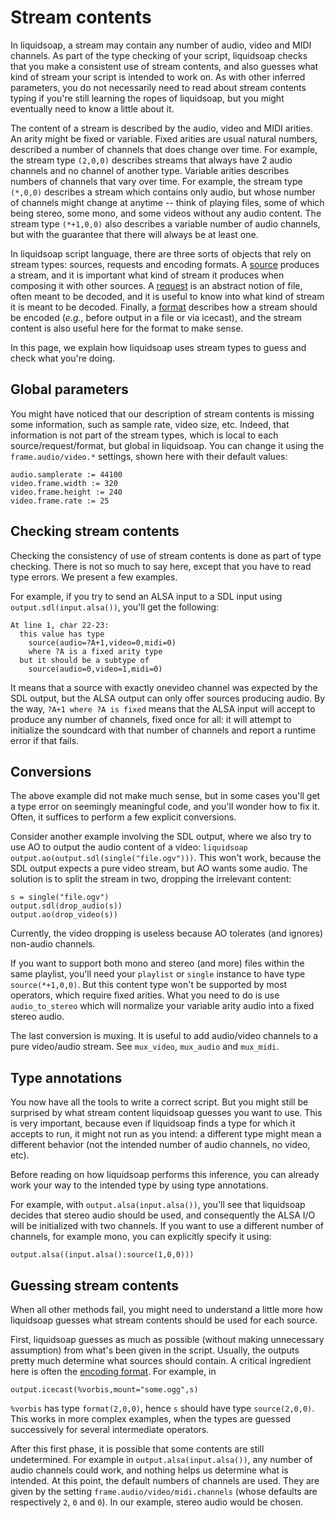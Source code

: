 # Stream contents

In liquidsoap, a stream may contain any number of audio, video and
MIDI channels. As part of the type checking of your script,
liquidsoap checks that you make a consistent use of stream contents,
and also guesses what kind of stream your script is intended to
work on. As with other inferred parameters, you do not necessarily
need to read about stream contents typing if you're still learning
the ropes of liquidsoap, but you might eventually need to know a
little about it.

The content of a stream is described by the audio, video and MIDI
arities. An arity might be fixed or variable. Fixed arities are usual
natural numbers, described a number of channels that does change over
time. For example, the stream type `(2,0,0)` describes
streams that always have 2 audio channels and no channel of another
type. Variable arities describes numbers of channels that vary over
time. For example, the stream type `(*,0,0)` describes
a stream which contains only audio, but whose number of channels
might change at anytime -- think of playing files, some of which
being stereo, some mono, and some videos without any audio content.
The stream type `(*+1,0,0)` also describes a variable
number of audio channels, but with the guarantee that there will
always be at least one.

In liquidsoap script language, there are three sorts of objects
that rely on stream types: sources, requests and encoding formats.
A [source](sources.html) produces a stream,
and it is important what kind of stream
it produces when composing it with other sources.
A [request](requests.html) is an abstract notion of file,
often meant to be decoded, and it is useful to know into what
kind of stream it is meant to be decoded.
Finally, a [format](encoding_formats.html) describes how a stream
should be encoded (_e.g._, before output in a file or via icecast),
and the stream content is also useful here for the format
to make sense.

In this page, we explain how liquidsoap uses stream types
to guess and check what you're doing.

## Global parameters

You might have noticed that our description of stream contents is
missing some information, such as sample rate, video size, etc.
Indeed, that information is not part of the stream types, which is
local to each source/request/format, but global in liquidsoap.
You can change it using the `frame.audio/video.*`
settings, shown here with their default values:

```liquidsoap
audio.samplerate := 44100
video.frame.width := 320
video.frame.height := 240
video.frame.rate := 25
```

## Checking stream contents

Checking the consistency of use of stream contents is done as part
of type checking. There is not so much to say here, except that you
have to read type errors. We present a few examples.

For example, if you try to send an ALSA input to a SDL input using
`output.sdl(input.alsa())`, you'll get the following:

```
At line 1, char 22-23:
  this value has type
    source(audio=?A+1,video=0,midi=0)
    where ?A is a fixed arity type
  but it should be a subtype of
    source(audio=0,video=1,midi=0)
```

It means that a source with exactly onevideo channel was expected
by the SDL output, but the ALSA output can only offer sources
producing audio.
By the way,
`?A+1 where ?A is fixed` means that the ALSA input will
accept to produce any number of channels, fixed once for
all: it will attempt to initialize the soundcard with that number of
channels and report a runtime error if that fails.

## Conversions

The above example did not make much sense, but in some cases you'll
get a type error on seemingly meaningful code, and you'll wonder how
to fix it. Often, it suffices to perform a few explicit conversions.

Consider another example involving the SDL output, where we also try
to use AO to output the audio content of a video:
`liquidsoap output.ao(output.sdl(single("file.ogv")))`.
This won't work, because the SDL output expects a pure video stream,
but AO wants some audio. The solution is to split the stream in
two, dropping the irrelevant content:

```liquidsoap
s = single("file.ogv")
output.sdl(drop_audio(s))
output.ao(drop_video(s))
```

Currently, the video dropping is useless because AO tolerates
(and ignores) non-audio channels.

If you want to support both mono and stereo (and more) files within
the same playlist, you'll need your `playlist`
or `single` instance to have type
`source(*+1,0,0)`.
But this content type won't be supported by most operators, which
require fixed arities. What you need to do is use `audio_to_stereo`
which will normalize your variable arity audio into a fixed stereo audio.

The last conversion is muxing.
It is useful to add audio/video channels to a pure video/audio stream.
See `mux_video`, `mux_audio` and `mux_midi`.

## Type annotations

You now have all the tools to write a correct script.
But you might still be surprised by what stream content liquidsoap
guesses you want to use.
This is very important, because even if liquidsoap finds a type
for which it accepts to run, it might not run as you intend:
a different type might mean a different behavior
(not the intended number of audio channels, no video, etc).

Before reading on how liquidsoap performs this inference,
you can already work your way to the intended type by using type
annotations.

For example, with `output.alsa(input.alsa())`,
you'll see that liquidsoap decides that stereo audio should be used,
and consequently the ALSA I/O will be initialized with two channels.
If you want to use a different number of channels,
for example mono, you can explicitly specify it using:

```liquidsoap
output.alsa((input.alsa():source(1,0,0)))
```

## Guessing stream contents

When all other methods fail, you might need to understand a little more
how liquidsoap guesses what stream contents should be used for
each source.

First, liquidsoap guesses as much as possible
(without making unnecessary assumption) from what's been given in the
script.
Usually, the outputs pretty much determine what sources should contain.
A critical ingredient here is often the
[encoding format](encoding_formats.html). For example, in

```liquidsoap
output.icecast(%vorbis,mount="some.ogg",s)
```

`%vorbis` has type `format(2,0,0)`, hence `s`
should have type `source(2,0,0)`. This works in more complex
examples, when the types are guessed successively for several intermediate
operators.

After this first phase, it is possible that some contents are still
undetermined. For example in `output.alsa(input.alsa())`,
any number of audio channels could work, and nothing helps us determine
what is intended. At this point, the default numbers of channels are
used. They are given by the setting
`frame.audio/video/midi.channels` (whose defaults are respectively
`2`, `0` and `0`). In our example,
stereo audio would be chosen.
